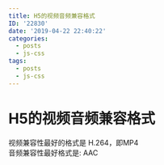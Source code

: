```yaml
---
title: H5的视频音频兼容格式
ID: '22830'
date: '2019-04-22 22:40:22'
categories:
  - posts
  - js-css
tags:
  - posts
  - js-css
---
```


# H5的视频音频兼容格式

视频兼容性最好的格式是 H.264，即MP4  
音频兼容性最好格式是: AAC
 
 
 
 
